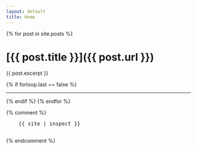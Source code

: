 ```yaml
---
layout: default
title: Home
---
```


{% for post in site.posts %}
# [{{ post.title }}]({{ post.url }})

{{ post.excerpt }}

{% if forloop.last == false %}
* * *
{% endif %}
{% endfor %}

{% comment %}
  <!-- debug -->
  <pre>
    {{ site | inspect }}
  </pre>
{% endcomment %}
